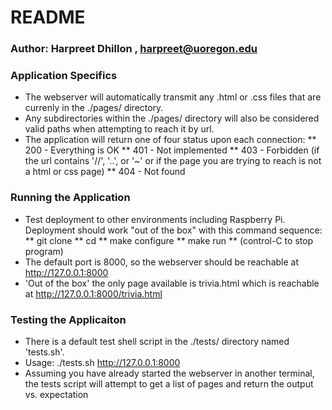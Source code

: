 # README #

### Author: Harpreet Dhillon , harpreet@uoregon.edu ###
 
### Application Specifics ###
* The webserver will automatically transmit any .html or .css files that are currenly in the ./pages/ directory.
* Any subdirectories within the ./pages/ directory will also be considered valid paths when attempting to reach it by url.
* The application will return one of four status upon each connection:
  ** 200 - Everything is OK
  ** 401 - Not implemented
  ** 403 - Forbidden (if the url contains '//', '..', or '~' or if the page you are trying to reach is not a html or css page)
  ** 404 - Not found


### Running the Application ###
* Test deployment to other environments including Raspberry Pi.  Deployment 
  should work "out of the box" with this command sequence: 
  ** git clone <yourGitRepository> <targetDirectory>
  ** cd <targetDirectory>
  ** make configure
  ** make run 
  ** (control-C to stop program)
* The default port is 8000, so the webserver should be reachable at http://127.0.0.1:8000
* 'Out of the box' the only page available is trivia.html which is reachable at http://127.0.0.1:8000/trivia.html
 
### Testing the Applicaiton ###
* There is a default test shell script in the ./tests/ directory named 'tests.sh'.
* Usage: ./tests.sh http://127.0.0.1:8000
* Assuming you have already started the webserver in another terminal, the tests script will attempt to get a list of pages and return the output vs. expectation
